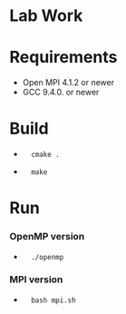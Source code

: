 # Lab Work

# Requirements
*   Open MPI 4.1.2 or newer
*   GCC 9.4.0. or newer
# Build
*       cmake .
*       make
# Run
### OpenMP version
*       ./openmp
### MPI version
*       bash mpi.sh
